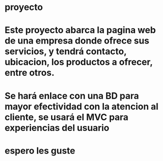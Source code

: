 # proyecto

# Este proyecto abarca la pagina web de una empresa donde ofrece sus servicios, y tendrá contacto, ubicacion, los productos a ofrecer, entre otros.

# Se hará enlace con una BD para mayor efectividad con la atencion al cliente, se usará el MVC para experiencias del usuario

# espero les guste
